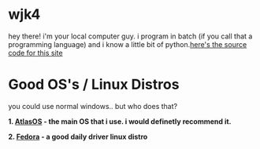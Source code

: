 # **wjk4**
hey there! i'm your local computer guy. i program in batch (if you call that a programming language) and i know a little bit of python.[here's the source code for this site](https://github.com/wjk4/wjk4.github.io)

# **Good OS's / Linux Distros**
 you could use normal windows.. but who does that?

**1. [AtlasOS](atlasos.net) - the main OS that i use. i would definetly recommend it.**

**2. [Fedora](getfedora.org) - a good daily driver linux distro**

